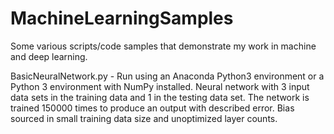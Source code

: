 # MachineLearningSamples
Some various scripts/code samples that demonstrate my work in machine and deep learning.

BasicNeuralNetwork.py - Run using an Anaconda Python3 environment or a Python 3 environment with NumPy installed. Neural network with 3 input data sets in the training data and 1 in the testing data set. The network is trained 150000 times to produce an output with described error. Bias sourced in small training data size and unoptimized layer counts.
